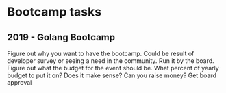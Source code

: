 # Bootcamp tasks 

## 2019 - Golang Bootcamp

Figure out why you want to have the bootcamp. Could be result of developer survey or seeing a need in the community. Run it by the board.
Figure out what the budget for the event should be.
What percent of yearly budget to put it on? Does it make sense?
Can you raise money?
Get board approval
